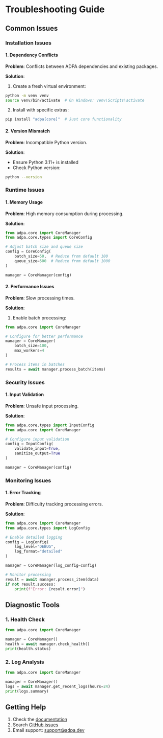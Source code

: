 # Troubleshooting Guide

## Common Issues

### Installation Issues

#### 1. Dependency Conflicts

**Problem**: Conflicts between ADPA dependencies and existing packages.

**Solution**:
1. Create a fresh virtual environment:
```bash
python -m venv venv
source venv/bin/activate  # On Windows: venv\Scripts\activate
```

2. Install with specific extras:
```bash
pip install "adpa[core]"  # Just core functionality
```

#### 2. Version Mismatch

**Problem**: Incompatible Python version.

**Solution**:
- Ensure Python 3.11+ is installed
- Check Python version:
```bash
python --version
```

### Runtime Issues

#### 1. Memory Usage

**Problem**: High memory consumption during processing.

**Solution**:
```python
from adpa.core import CoreManager
from adpa.core.types import CoreConfig

# Adjust batch size and queue size
config = CoreConfig(
    batch_size=50,  # Reduce from default 100
    queue_size=500  # Reduce from default 1000
)

manager = CoreManager(config)
```

#### 2. Performance Issues

**Problem**: Slow processing times.

**Solution**:
1. Enable batch processing:
```python
from adpa.core import CoreManager

# Configure for better performance
manager = CoreManager(
    batch_size=100,
    max_workers=4
)

# Process items in batches
results = await manager.process_batch(items)
```

### Security Issues

#### 1. Input Validation

**Problem**: Unsafe input processing.

**Solution**:
```python
from adpa.core.types import InputConfig
from adpa.core import CoreManager

# Configure input validation
config = InputConfig(
    validate_input=True,
    sanitize_output=True
)

manager = CoreManager(config)
```

### Monitoring Issues

#### 1. Error Tracking

**Problem**: Difficulty tracking processing errors.

**Solution**:
```python
from adpa.core import CoreManager
from adpa.core.types import LogConfig

# Enable detailed logging
config = LogConfig(
    log_level="DEBUG",
    log_format="detailed"
)

manager = CoreManager(log_config=config)

# Monitor processing
result = await manager.process_item(data)
if not result.success:
    print(f"Error: {result.error}")
```

## Diagnostic Tools

### 1. Health Check

```python
from adpa.core import CoreManager

manager = CoreManager()
health = await manager.check_health()
print(health.status)
```

### 2. Log Analysis

```python
from adpa.core import CoreManager

manager = CoreManager()
logs = await manager.get_recent_logs(hours=24)
print(logs.summary)
```

## Getting Help

1. Check the [documentation](https://adpa.readthedocs.io/)
2. Search [GitHub issues](https://github.com/yourusername/adpa/issues)
3. Email support: support@adpa.dev

